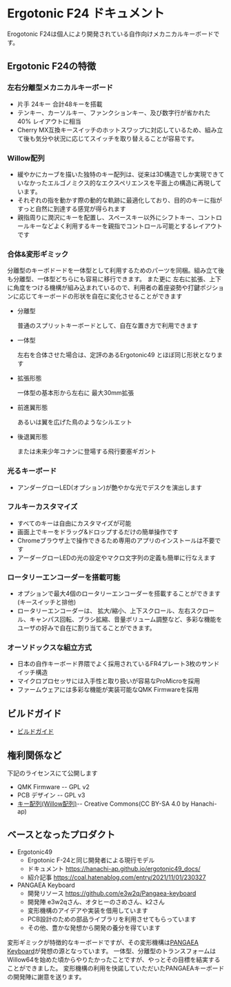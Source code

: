 # Ergotonic F24 ドキュメント

Erogotonic F24は個人により開発されている自作向けメカニカルキーボードです。

## Ergotonic F24の特徴

### 左右分離型メカニカルキーボード
  - 片手 24キー 合計48キーを搭載
  - テンキー、カーソルキー、ファンクションキー、及び数字行が省かれた 40% レイアウトに相当
  - Cherry MX互換キースイッチのホットスワップに対応しているため、組み立て後も気分や状況に応じてスイッチを取り替えることが容易です。
 
### Willow配列
  - 緩やかにカーブを描いた独特のキー配列は、従来は3D構造でしか実現できていなかったエルゴノミクス的なエクスペリエンスを平面上の構造に再現しています。
  - それぞれの指を動かす際の動的な軌跡に最適化しており、目的のキーに指がすっと自然に到達する感覚が得られます
  - 親指周りに潤沢にキーを配置し、スペースキー以外にシフトキー、コントロールキーなどよく利用するキーを親指でコントロール可能とするレイアウトです
  
### 合体&変形ギミック
  
  分離型のキーボドードを一体型として利用するためのパーツを同梱。組み立て後も分離型、一体型どちらにも容易に移行できます。  また更に 左右に拡張、上下に角度をつける機構が組み込まれているので、利用者の着座姿勢や打鍵ポジションに応じてキーボードの形状を自在に変化させることができます

  -  分離型
     
     普通のスプリットキーボードとして、自在な置き方で利用できます
  
  -  一体型
  
     左右を合体させた場合は、定評のあるErgotonic49 とほぼ同じ形状となります 
  
  -  拡張形態
     
     一体型の基本形から左右に 最大30mm拡張
  
  -  前進翼形態
     
     あるいは翼を広げた鳥のようなシルエット
  
  -  後退翼形態
     
      または未来少年コナンに登場する飛行要塞ギガント

### 光るキーボード
  - アンダーグローLED(オプション)が艶やかな光でデスクを演出します

### フルキーカスタマイズ
  - すべてのキーは自由にカスタマイズが可能
  - 画面上でキーをドラッグ&ドロップするだけの簡単操作です
  - Chromeブラウザ上で操作できるため専用のアプリのインストールは不要です
  - アーダーグローLEDの光の設定やマクロ文字列の定義も簡単に行なえます 

### ロータリーエンコーダーを搭載可能
  - オプションで最大4個のロータリーエンコーダーを搭載することができます(キースイッチと排他)
  - ロータリーエンコーダーは、 拡大/縮小、上下スクロール、左右スクロール、キャンパス回転、ブラシ拡縮、音量ボリューム調整など、多彩な機能をユーザの好みで自在に割り当てることができます。

### オーソドックスな組立方式
  - 日本の自作キーボード界隈でよく採用されているFR4プレート3枚のサンドイッチ構造
  - マイクロプロセッサには入手性と取り扱いが容易なProMicroを採用
  - ファームウェアには多彩な機能が実装可能なQMK Firmwareを採用

 
## ビルドガイド

- [ビルドガイド](docs/index.md)


## 権利関係など

下記のライセンスにて公開します

  - QMK Firmware -- GPL v2
  - PCB デザイン -- GPL v3
  - [キー配列(Willow配列)](docs/ergotonic_f49_layout_desigen.pdf )-- Creative Commons(CC BY-SA 4.0 by Hanachi-ap)   

## ベースとなったプロダクト
  - Ergotonic49 
    - Ergotonic F-24と同じ開発者による現行モデル
    -  ドキュメント https://hanachi-ap.github.io/ergotonic49_docs/
    -  紹介記事 https://coal.hatenablog.com/entry/2021/11/01/230327
  - PANGAEA Keyboard
    - 開発リソース https://github.com/e3w2q/Pangaea-keyboard
    - 開発陣 e3w2qさん、オタヒーのさめさん、k2さん
    - 変形機構のアイデアや実装を借用しています
    - PCB設計のための部品ライブラリを利用させてもらっています
    - その他、豊かな発想から開発の養分を得ています
  
変形ギミックが特徴的なキーボードですが、その変形機構は[PANGAEA Keyboard](https://github.com/e3w2q/Pangaea-keyboard)が発想の源となっています。
一体型、分離型のトランスフォームはWillow64を始めた頃からやりたかったことですが、やっとその目標を結実することができました。
変形機構の利用を快諾していただいたPANGAEAキーボードの開発陣に謝意を送ります。
